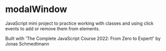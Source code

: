 # modalWindow

JavaScript mini project to practice working with classes and using click events to add or remove them from elements.

Built with 'The Complete JavaScript Course 2022: From Zero to Expert!' by Jonas Schmedtmann

